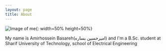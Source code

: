 ```yaml
---
layout: page
title: About
---
```

![Image of me](https://github.com/Magronox/Magronox.github.io/blob/master/images/Amirhossein%20Basareh.png){: width=50% height=50%}

My name is Amirhossein Basareh(امیرحسین بساره) and I'm a B.Sc. student at Sharif University of Technology, school of Electrical Engineering

